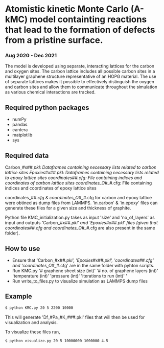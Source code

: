 # Atomistic kinetic Monte Carlo (A-kMC) model containting reactions that lead to the formation of defects from a pristine surface. 
### Aug 2020 - Dec 2021

The model is developed using separate, interacting lattices for the carbon and oxygen sites. The carbon lattice includes all possible carbon sites in a multilayer graphene structure representative of an HOPG material. The use of separate lattices makes it possible to effectively distinguish the oxygen and carbon sites and allow them to communicate throughout the simulation as various chemical interactions are tracked. 

## Required python packages
- numPy
- pandas
- cantera
- matplotlib
- sys

## Required data

Carbon_#x#_#.pkl: Dataframes containing necessary lists related to carbon lattice sites
Epoxies_#x#_#.pkl: Dataframes containing necessary lists related to epoxy lattice sites
coordinates_#_#.cfg: File containing indices and coordinates of carbon lattice sites 
coordinates_O_#_#.cfg: File containing indices and coordinates of epoxy lattice sites 

coordinates_#_#.cfg & coordinates_O_#_#.cfg for carbon and epoxy lattice were obtined as dump files from LAMMPS. 'in.carbon' & 'in.epoxy' files can generate these files for a given size and thickness of graphite. 

Python file KMC_initialization.py takes as input 'size' and 'no_of_layers' as input and outputs 'Carbon_#x#_#.pkl' and 'Epoxies_#x#_#.pkl' files (given that coordinates_#_#.cfg and coordinates_O_#_#.cfg are also present in the same folder).

## How to use

- Ensure that 'Carbon_#x#_#.pkl', 'Epoxies_#x#_#.pkl', 'coordinates_#_#.cfg' and 'coordinates_O_#_#.cfg' are in the same folder with pyhton scripts.
- Run KMC.py '# graphene sheet size (int)' '# no. of graphene layers (int)' 'temperature (int)' 'pressure (int)' 'iterations to run (int)' '
- Run write_to_files.py to visualize simulation as LAMMPS dump files

## Example

```bash
$ python KMC.py 20 5 2200 10000
```
This will generate 'Df_#Pa_#K_#_#_#.pkl' files that will then be used for visualization and analysis.

To visualize these files run,

```bash
$ python visualize.py 20 5 10000000 1000000 4.5
```